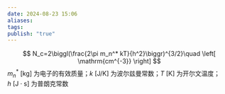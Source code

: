 ```yaml
---
date: 2024-08-23 15:06
aliases: 
tags: 
publish: "true"
---
```

$$
N_c=2\biggl(\frac{2\pi m_n^* kT}{h^2}\biggr)^{3/2}\quad \left[ \mathrm{cm^{-3}} \right]
$$
$m_{n}^{{*}}~ \left[ \mathrm{kg} \right]$ 为电子的有效质量；$k~ \left[ \mathrm{J/K} \right]$ 为波尔兹曼常数；$T~ \left[ \mathrm{K} \right]$ 为开尔文温度；$h~ \left[ \mathrm{J\cdot s} \right]$ 为普朗克常数